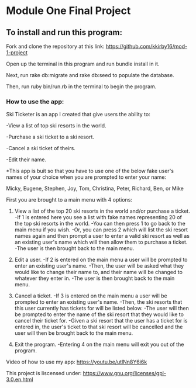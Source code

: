 # Module One Final Project

## To install and run this program:

Fork and clone the repository at this link: https://github.com/kkirby16/mod-1-project

Open up the terminal in this program and run bundle install in it.

Next, run rake db:migrate and rake db:seed to populate the database.

Then, run ruby bin/run.rb in the terminal to begin the program.

### How to use the app:

Ski Ticketer is an app I created that give users the ability to: 

-View a list of top ski resorts in the world.

-Purchase a ski ticket to a ski resort.

-Cancel a ski ticket of theirs. 

-Edit their name.

*This app is buit so that you have to use one of the below fake user's names of your choice when you are prompted to enter your name:

Micky, Eugene, Stephen, Joy, Tom, Christina, Peter, Richard, Ben, or Mike

First you are brought to a main menu with 4 options: 

  1. View a list of the top 20 ski resorts in the world and/or purchase a ticket. 
    -If 1 is entered here you see a list with fake names representing 20 of the top ski resorts in the world. -You can then press 1 to go back to the main menu if you wish. 
    -Or, you can press 2 which will list the ski resort names again and then prompt a user to enter a valid ski resort as well as an existing user's name which will then allow them to purchase a ticket. 
    -The user is then brought back to the main menu.

  2. Edit a user. 
    -If 2 is entered on the main menu a user will be prompted to enter an existing user's name. 
    -Then, the user will be asked what they would like to change their name to, and their name will be changed to whatever they enter in.
    -The user is then brought back to the main menu.

  3. Cancel a ticket.
    -If 3 is entered on the main menu a user will be prompted to enter an existing user's name. 
    -Then, the ski resorts that this user currently has tickets for will be listed below. 
    -The user will then be prompted to enter the name of the ski resort that they would like to cancel their ticket for.
    -Given a ski resort that the user has a ticket for is entered in, the user's ticket to that ski resort will be cancelled and the user will then be brought back to the main menu.

  4. Exit the program. 
    -Entering 4 on the main menu will exit you out of the program. 

Video of how to use my app: https://youtu.be/utlNn8Y6i6k

This project is liscensed under: https://www.gnu.org/licenses/gpl-3.0.en.html
